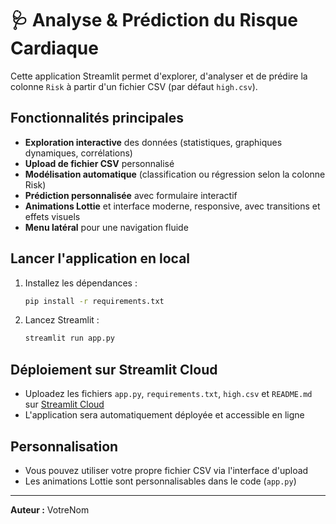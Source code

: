 # 🩺 Analyse & Prédiction du Risque Cardiaque

Cette application Streamlit permet d'explorer, d'analyser et de prédire la colonne `Risk` à partir d'un fichier CSV (par défaut `high.csv`).

## Fonctionnalités principales
- **Exploration interactive** des données (statistiques, graphiques dynamiques, corrélations)
- **Upload de fichier CSV** personnalisé
- **Modélisation automatique** (classification ou régression selon la colonne Risk)
- **Prédiction personnalisée** avec formulaire interactif
- **Animations Lottie** et interface moderne, responsive, avec transitions et effets visuels
- **Menu latéral** pour une navigation fluide

## Lancer l'application en local

1. Installez les dépendances :
   ```bash
   pip install -r requirements.txt
   ```
2. Lancez Streamlit :
   ```bash
   streamlit run app.py
   ```

## Déploiement sur Streamlit Cloud
- Uploadez les fichiers `app.py`, `requirements.txt`, `high.csv` et `README.md` sur [Streamlit Cloud](https://share.streamlit.io/)
- L'application sera automatiquement déployée et accessible en ligne

## Personnalisation
- Vous pouvez utiliser votre propre fichier CSV via l'interface d'upload
- Les animations Lottie sont personnalisables dans le code (`app.py`)

---

**Auteur :** VotreNom 